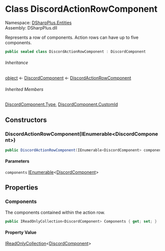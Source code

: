 # Class DiscordActionRowComponent

Namespace: [DSharpPlus.Entities](DSharpPlus.Entities.md)  
Assembly: DSharpPlus.dll

Represents a row of components. Action rows can have up to five components.

```csharp
public sealed class DiscordActionRowComponent : DiscordComponent
```

###### Inheritance

[object](https://learn.microsoft.com/dotnet/api/system.object) ← 
[DiscordComponent](DSharpPlus.Entities.DiscordComponent.md) ← 
[DiscordActionRowComponent](DSharpPlus.Entities.DiscordActionRowComponent.md)

###### Inherited Members

[DiscordComponent.Type](DSharpPlus.Entities.DiscordComponent.md\#DSharpPlus\_Entities\_DiscordComponent\_Type), 
[DiscordComponent.CustomId](DSharpPlus.Entities.DiscordComponent.md\#DSharpPlus\_Entities\_DiscordComponent\_CustomId)

## Constructors

### <a id="DSharpPlus_Entities_DiscordActionRowComponent__ctor_System_Collections_Generic_IEnumerable_DSharpPlus_Entities_DiscordComponent__"></a>DiscordActionRowComponent\(IEnumerable<DiscordComponent\>\)

```csharp
public DiscordActionRowComponent(IEnumerable<DiscordComponent> components)
```

#### Parameters

`components` [IEnumerable](https://learn.microsoft.com/dotnet/api/system.collections.generic.ienumerable\-1)<[DiscordComponent](DSharpPlus.Entities.DiscordComponent.md)\>

## Properties

### <a id="DSharpPlus_Entities_DiscordActionRowComponent_Components"></a>Components

The components contained within the action row.

```csharp
public IReadOnlyCollection<DiscordComponent> Components { get; set; }
```

#### Property Value

[IReadOnlyCollection](https://learn.microsoft.com/dotnet/api/system.collections.generic.ireadonlycollection\-1)<[DiscordComponent](DSharpPlus.Entities.DiscordComponent.md)\>

